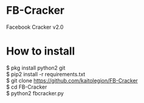 # FB-Cracker
Facebook Cracker v2.0

# How to install
$ pkg install python2 git <br>
$ pip2 install -r requirements.txt <br>
$ git clone https://github.com/kaitolegion/FB-Cracker <br>
$ cd FB-Cracker <br>
$ python2 fbcracker.py <br>


